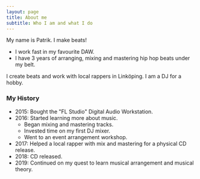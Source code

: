 ```yaml
---
layout: page
title: About me
subtitle: Who I am and what I do
---
```


My name is Patrik. I make beats!

- I work fast in my favourite DAW.
- I have 3 years of arranging, mixing and mastering hip hop beats under my belt.

I create beats and work with local rappers in Linköping. I am a DJ for a hobby.

### My History

- 2015: Bought the "FL Studio" Digital Audio Workstation.
- 2016: Started learning more about music.
  - Began mixing and mastering tracks.
  - Invested time on my first DJ mixer.
  - Went to an event arrangement workshop.
- 2017: Helped a local rapper with mix and mastering for a physical CD release.
- 2018: CD released.
- 2019: Continued on my quest to learn musical arrangement and musical theory.
